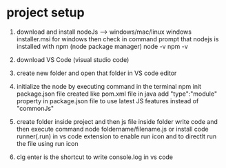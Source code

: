 project setup
================

1) download and install nodeJs  --> windows/mac/linux
windows installer.msi for windows 
then check in command prompt that nodejs is installed with npm (node package manager)
node -v
npm -v

2) download VS Code (visual studio code)

3) create new folder and open that folder in VS code editor

4) initialize the node by executing command in the terminal
npm init
package.json file created like pom.xml file in java
add "type":"module" property in package.json file to use latest JS features instead of "commonJs"

5) create folder inside project and then js file inside folder
write code and then execute command 
node foldername/filename.js
or
install code runner(.run) in vs code extension to enable run icon and to directlt run the file using run icon

6) clg enter is the shortcut to write console.log in vs code





